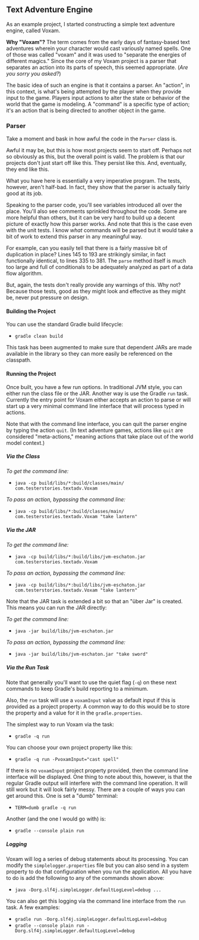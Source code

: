 ## Text Adventure Engine

As an example project, I started constructing a simple text adventure engine, called Voxam.

**Why "Voxam"?** The term comes from the early days of fantasy-based text adventures wherein your character would cast variously named spells. One of those was called "voxam" and it was used to "separate the energies of different magics." Since the core of my Voxam project is a parser that separates an action into its parts of speech, this seemed appropriate. (_Are you sorry you asked?_)

The basic idea of such an engine is that it contains a parser. An "action", in this context, is what's being attempted by the player when they provide input to the game. Players input actions to alter the state or behavior of the world that the game is modeling. A "command" is a specific type of action; it's an action that is being directed to another object in the game.

### Parser

Take a moment and bask in how awful the code in the `Parser` class is.

Awful it may be, but this is how most projects seem to start off. Perhaps not so obviously as this, but the overall point is valid. The problem is that our projects don't just start off like this. They persist like this. And, eventually, they end like this.

What you have here is essentially a very imperative program. The tests, however, aren't half-bad. In fact, they show that the parser is actually fairly good at its job.

Speaking to the parser code, you'll see variables introduced all over the place. You'll also see comments sprinkled throughout the code. Some are more helpful than others, but it can be very hard to build up a decent picture of exactly how this parser works. And note that this is the case even with the unit tests. I know _what_ commands will be parsed but it would take a bit of work to extend this parser in any meaningful way.

For example, can you easily tell that there is a fairly massive bit of duplication in place? Lines 145 to 193 are strikingly similar, in fact functionally identical, to lines 335 to 381. The `parse` method itself is much too large and full of conditionals to be adequately analyzed as part of a data flow algorithm.

But, again, the tests don't really provide any warnings of this. Why not? Because those tests, good as they might look and effective as they might be, never put pressure on design.

#### Building the Project

You can use the standard Gradle build lifecycle:

* `gradle clean build`

This task has been augmented to make sure that dependent JARs are made available in the library so they can more easily be referenced on the classpath.

#### Running the Project

Once built, you have a few run options. In traditional JVM style, you can either run the class file or the JAR. Another way is use the Gradle `run` task. Currently the entry point for Voxam either accepts an action to parse or will start up a very minimal command line interface that will process typed in actions.

Note that with the command line interface, you can quit the parser engine by typing the action `quit`. (In text adventure games, actions like `quit` are considered "meta-actions," meaning actions that take place out of the world model context.)

##### Via the Class

_To get the command line:_
* `java -cp build/libs/*:build/classes/main/ com.testerstories.textadv.Voxam`

_To pass an action, bypassing the command line:_
* `java -cp build/libs/*:build/classes/main/ com.testerstories.textadv.Voxam "take lantern"`

##### Via the JAR

_To get the command line:_
* `java -cp build/libs/*:build/libs/jvm-eschaton.jar com.testerstories.textadv.Voxam`

_To pass an action, bypassing the command line:_
* `java -cp build/libs/*:build/libs/jvm-eschaton.jar com.testerstories.textadv.Voxam "take lantern"`

Note that the JAR task is extended a bit so that an "über Jar" is created. This means you can run the JAR directly:

_To get the command line:_
* `java -jar build/libs/jvm-eschaton.jar`

_To pass an action, bypassing the command line:_
* `java -jar build/libs/jvm-eschaton.jar "take sword"`

##### Via the Run Task

Note that generally you'll want to use the quiet flag (`-q`) on these next commands to keep Gradle's build reporting to a minimum.

Also, the `run` task will use a `voxamInput` value as default input if this is provided as a project property. A common way to do this would be to store the property and a value for it in the `gradle.properties`.

The simplest way to run Voxam via the task:

* `gradle -q run`

You can choose your own project property like this:

* `gradle -q run -PvoxamInput="cast spell"`

If there is no `voxamInput` project property provided, then the command line interface will be displayed. One thing to note about this, however, is that the regular Gradle output will interfere with the command line operation. It will still work but it will look fairly messy. There are a couple of ways you can get around this. One is set a "dumb" terminal:

* `TERM=dumb gradle -q run`

Another (and the one I would go with) is:

* `gradle --console plain run`

##### Logging

Voxam will log a series of debug statements about its processing. You can modify the `simplelogger.properties` file but you can also send in a system property to do that configuration when you run the application. All you have to do is add the following to any of the commands shown above:

* `java -Dorg.slf4j.simpleLogger.defaultLogLevel=debug ...`

You can also get this logging via the command line interface from the `run` task. A few examples:

* `gradle run -Dorg.slf4j.simpleLogger.defaultLogLevel=debug`
* `gradle --console plain run -Dorg.slf4j.simpleLogger.defaultLogLevel=debug`
